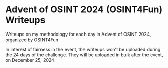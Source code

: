 # Advent of OSINT 2024 (OSINT4Fun) Writeups 
Writeups on my methodology for each day in Advent of OSINT 2024, organized by OSINT4Fun

In interest of fairness in the event, the writeups won't be uploaded during the 24 days of the challenge. They will be uploaded in bulk after the event, on December 25, 2024

